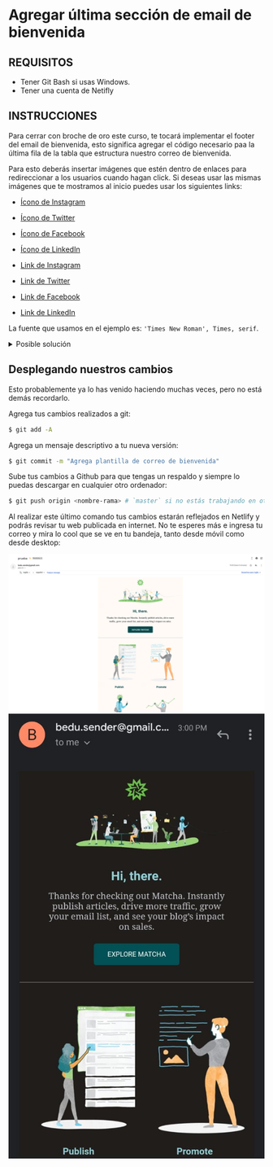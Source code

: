 # Agregar última sección de email de bienvenida

## REQUISITOS
- Tener Git Bash si usas Windows.
- Tener una cuenta de Netifly

## INSTRUCCIONES

Para cerrar con broche de oro este curso, te tocará implementar el footer del
email de bienvenida, esto significa agregar el código necesario paa la última
fila de la tabla que estructura nuestro correo de bienvenida.

Para esto deberás insertar imágenes que estén dentro de enlaces para
redireccionar a los usuarios cuando hagan click. Si deseas usar las mismas
imágenes que te mostramos al inicio puedes usar los siguientes links:

- [Ícono de Instagram](https://images.vexels.com/media/users/3/137380/isolated/preview/1b2ca367caa7eff8b45c09ec09b44c16-icono-de-instagram-logo-by-vexels.png)
- [Ícono de Twitter](https://images.vexels.com/media/users/3/137419/isolated/preview/b1a3fab214230557053ed1c4bf17b46c-icono-de-twitter-logo-by-vexels.png)
- [Ícono de Facebook](https://images.vexels.com/media/users/3/137253/isolated/preview/90dd9f12fdd1eefb8c8976903944c026-icono-de-facebook-logo-by-vexels.png)
- [Ícono de LinkedIn](https://images.vexels.com/media/users/3/140687/isolated/preview/f705441ceeb70b9920ce6c37d80f5603-linkedin-distorsionado-icono-redondo-by-vexels.png)

- [Link de Instagram](https://www.instagram.com/matchacontent)
- [Link de Twitter](https://twitter.com/matchacontent)
- [Link de Facebook](https://www.facebook.com/matchacontent/)
- [Link de LinkedIn](https://linkedin.com/company/matchacontent)

La fuente que usamos en el ejemplo es: `'Times New Roman', Times, serif`.

<details>
  <summary>Posible solución</summary>

```html
<tr>
  <td
    style="
      padding-top: 20px;
      padding-bottom: 20px;
      font-family: 'Times New Roman', Times, serif;
      color: #46484c;
      font-size: 16px;
    "
  >
    <p>Follow us on:</p>
    <div>
      <a
        href="https://www.instagram.com/matchacontent"
        style="display: inline-block; width: 50px; height: 50px;"
      >
        <img
          style="width: 100%;"
          src="https://images.vexels.com/media/users/3/137380/isolated/preview/1b2ca367caa7eff8b45c09ec09b44c16-icono-de-instagram-logo-by-vexels.png"
          alt="Instagram"
        />
      </a>
      <a
        href="https://www.facebook.com/matchacontent/"
        style="display: inline-block; width: 50px; height: 50px;"
      >
        <img
          style="width: 100%;"
          src="https://images.vexels.com/media/users/3/137253/isolated/preview/90dd9f12fdd1eefb8c8976903944c026-icono-de-facebook-logo-by-vexels.png"
          alt="Facebook"
        />
      </a>
      <a
        href="https://twitter.com/matchacontent"
        style="display: inline-block; width: 50px; height: 50px;"
      >
        <img
          style="width: 100%;"
          src="https://images.vexels.com/media/users/3/137419/isolated/preview/b1a3fab214230557053ed1c4bf17b46c-icono-de-twitter-logo-by-vexels.png"
          alt="Twitter"
        />
      </a>
      <a
        href="https://linkedin.com/company/matchacontent"
        style="display: inline-block; width: 50px; height: 50px;"
      >
        <img
          style="width: 100%;"
          src="https://images.vexels.com/media/users/3/140687/isolated/preview/f705441ceeb70b9920ce6c37d80f5603-linkedin-distorsionado-icono-redondo-by-vexels.png"
          alt="LinkedIn"
        />
      </a>
    </div>
    <p>
      © 2020 Matcha. All Rights Reserved
    </p>
  </td>
</tr>
```

</details>

## Desplegando nuestros cambios

Esto probablemente ya lo has venido haciendo muchas veces, pero no está demás recordarlo.

Agrega tus cambios realizados a git:

```bash
$ git add -A
```

Agrega un mensaje descriptivo a tu nueva versión:

```bash
$ git commit -m "Agrega plantilla de correo de bienvenida"
```

Sube tus cambios a Github para que tengas un respaldo y siempre lo puedas descargar en cualquier otro ordenador:

```bash
$ git push origin <nombre-rama> # `master` si no estás trabajando en otra rama
```

Al realizar este último comando tus cambios estarán reflejados en Netlify y podrás revisar tu web publicada en internet. No te esperes más e ingresa tu correo y mira lo cool que se ve en tu bandeja, tanto desde móvil como desde desktop:

![](../assets/1.png)
![](../assets/2.jpeg)